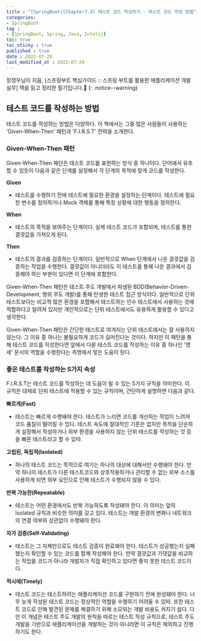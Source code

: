 ```yaml
---
title : "[SpringBoot][Chapter7.3] 테스트 코드 작성하기 - 테스트 코드 작성 방법"
categories:
- SpringBoot
tag :
- [SpringBoot, Spring, Java, Intelij]
toc: true
toc_sticky : true
published : true
date : 2022-07-29
last_modified_at : 2022-07-29
---
```






장정우님이 지음, [스프링부트 핵심가이드 :: 스프링 부트를 활용한 애플리케이션 개발 실무] 책을 읽고 정리한 필기입니다.📢
{: .notice--warning}



## 테스트 코드를 작성하는 방법

테스트 코드를 작성하는 방법은 다양하다. 이 책에서는 그중 많은 사람들이 사용하는 'Given-When-Then' 패턴과 'F.I.R.S.T' 전략을 소개한다.



### Given-When-Then 패턴

Given-When-Then 패던은 테스트 코드를 표현하는 방식 중 하나이다. 단어에서 유추할 수 있듯이 다음과 같은 단계를 설정해서 각 단계의 목적에 맞게 코드를 작성한다.



**Given**

- 테스트를 수행하기 전에 테스트에 필요한 환경을 설정하는 단계이다. 테스트에 필요한 변수를 정의하거나 Mock 객체를 통해 특정 상황에 대한 행동을 정의한다.

**When**

- 테스트의 목적을 보여주는 단계이다. 실제 테스트 코드가 포함되며, 테스트를 통한 결괏값을 가져오게 된다.

**Then**

- 테스트의 결과를 검증하는 단계이다. 일반적으로 When 단계에서 나온 결괏값을 검증하는 작업을 수행한다. 결괏값이 아니더라도 이 테스트를 통해 나온 결과에서 검증해야 하는 부분이 있다면 이 단계에 포함한다.



Given-When-Then 패턴은 테스트 주도 개발에서 파생된 BDD(Behavior-Driven-Development; 행위 주도 개발)를 통해 탄생한 테스트 접근 방식이다. 일반적으로 단위 테스트보다는 비교적 많은 환경을 포함해서 테스트하는 인수 테스트에서 사용하는 것에 적합하다고 알려져 있지만 개인적으로는 단위 테스트에서도 유용하게 활용할 수 있다고 생각한다.

Given-When-Then 패턴은 간단한 테스트로 여겨지는 단위 테스트에서는 잘 사용하지 않는다. 그 이유 중 하나는 불필요하게 코드가 길어진다는 것이다. 하지만 이 패턴을 통해 테스트 코드를 작성한다면 앞에서 다룬 테스트 코드를 작성하는 이유 중 하나인 '명세' 문서의 역할을 수행한다는 측명에서 맣은 도움이 된다.



### 좋은 테스트를 작성하는 5가지 속성

F.I.R.S.T는 테스트 코드를 작성하는 데 도움이 될 수 있는 5가지 규칙을 의미한다. 이 규칙은 대체로 단위 테스트에 적용할 수 있는 규칙이며, 간단하게 설명하면 다음과 같다.



**빠르게(Fast)**

- 테스트는 빠르게 수행돼야 한다. 테스트가 느리면 코드를 개선하는 작업이 느려져 코드 품질이 떨어질 수 있다. 테스트 속도에 절대적인 기준은 없지만 목적을 단순하게 설정해서 작성하거나 외부 환경을 사용하지 않는 단위 테스트를 작성하는 것 등을 빠른 테스트라고 할 수 있따.

**고립된, 독립적(Isolated)**

- 하나의 테스트 코드는 목적으로 여기는 하나의 대상에 대해서만 수행돼야 한다. 만약 하나의 테스트가 다른 테스트코드와 상호작용하거나 관리할 수 없는 외부 소스를 사용하게 되면 외부 요인으로 인해 테스트가 수행되지 않을 수 있다.

**반복 가능한(Repeatable)**

- 테스트는 어떤 환경에서도 반복 가능하도록 작성돼야 한다. 이 의미는 앞의 Isolated 규칙과 비슷한 의미를 갖고 있다. 테스트는 개발 환경의 변화나 네트워크의 연결 여부와 상관없이 수행돼야 한다.

**자가 검증(Self-Validating)**

- 테스트는 그 자체만으로도 테스트 검증이 완료돼야 한다. 테스트가 성공했는지 실패했는지 확인할 수 있는 코드를 함께 작성해야 한다. 만약 결괏값과 기댓값을 비교하는 작업을 코드가 아니라 개발자가 직접 확인하고 있다면 좋지 못한 테스트 코드이다.

**적시에(Timely)**

- 테스트 코드는 테스트하려는 애플리케이션 코드를 구현하기 전에 완성돼야 한다. 너무 늦게 작성된 테스트 코드는 정상적인 역할을 수행하기 어려울 수 있따. 또한 테스트 코드로 인해 발견된 문제를 해결하기 위해 소모되는 개발 비용도 커지기 쉽다. 다만 이 개념은 테스트 주도 개발의 원칙을 따르는 테스트 작성 규칙으로, 테스트 주도 개발을 기반으로 애플리케이션을 개발하는 것이 아니라면 이 규칙은 제외하고 진행하기도 한다.